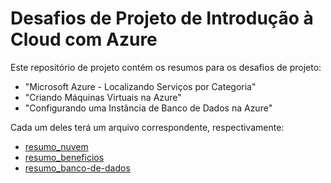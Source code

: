 # Desafios de Projeto de Introdução à Cloud com Azure

Este repositório de projeto contém os resumos para os desafios de projeto:
- "Microsoft Azure - Localizando Serviços por Categoria"
- "Criando Máquinas Virtuais na Azure"
- "Configurando uma Instância de Banco de Dados na Azure"

Cada um deles terá um arquivo correspondente, respectivamente:
- [resumo_nuvem](resumo_nuvem.md)
- [resumo_beneficios](resumo_beneficios.md)
- [resumo_banco-de-dados](resumo_banco-de-dados.md)
